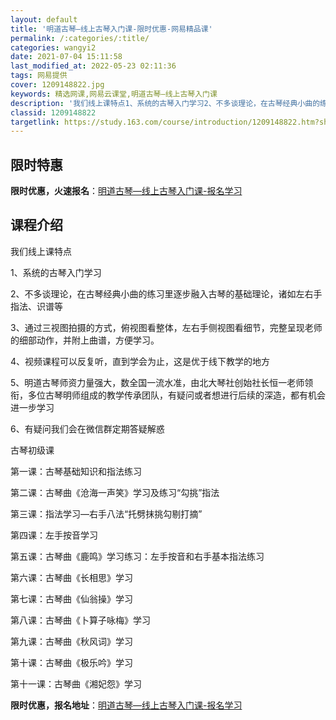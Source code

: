 ```yaml
---
layout: default
title: '明道古琴—线上古琴入门课-限时优惠-网易精品课'
permalink: /:categories/:title/
categories: wangyi2
date: 2021-07-04 15:11:58
last_modified_at: 2022-05-23 02:11:36
tags: 网易提供
cover: 1209148822.jpg
keywords: 精选网课,网易云课堂,明道古琴—线上古琴入门课
description: '我们线上课特点1、系统的古琴入门学习2、不多谈理论，在古琴经典小曲的练习里逐步融入古琴的基础理论，诸如左右手指法、识谱等'
classid: 1209148822
targetlink: https://study.163.com/course/introduction/1209148822.htm?share=1&shareId=1025206652&utm_campaign=share&utm_medium=iphoneShare&utm_source=&utm_u=1025206652
---
```


## 限时特惠

**限时优惠，火速报名**：[明道古琴—线上古琴入门课-报名学习](https://study.163.com/course/introduction/1209148822.htm?share=1&shareId=1025206652&utm_campaign=share&utm_medium=iphoneShare&utm_source=&utm_u=1025206652)

## 课程介绍

我们线上课特点



1、系统的古琴入门学习



2、不多谈理论，在古琴经典小曲的练习里逐步融入古琴的基础理论，诸如左右手指法、识谱等



3、通过三视图拍摄的方式，俯视图看整体，左右手侧视图看细节，完整呈现老师的细部动作，并附上曲谱，方便学习。



4、视频课程可以反复听，直到学会为止，这是优于线下教学的地方



5、明道古琴师资力量强大，数全国一流水准，由北大琴社创始社长恒一老师领衔，多位古琴明师组成的教学传承团队，有疑问或者想进行后续的深造，都有机会进一步学习



6、有疑问我们会在微信群定期答疑解惑



古琴初级课



第一课：古琴基础知识和指法练习

第二课：古琴曲《沧海一声笑》学习及练习“勾挑”指法

第三课：指法学习—右手八法“托劈抹挑勾剔打摘”

第四课：左手按音学习

第五课：古琴曲《鹿鸣》学习练习：左手按音和右手基本指法练习

第六课：古琴曲《长相思》学习

第七课：古琴曲《仙翁操》学习

第八课：古琴曲《卜算子咏梅》学习

第九课：古琴曲《秋风词》学习

第十课：古琴曲《极乐吟》学习

第十一课：古琴曲《湘妃怨》学习

**限时优惠，报名地址**：[明道古琴—线上古琴入门课-报名学习](https://study.163.com/course/introduction/1209148822.htm?share=1&shareId=1025206652&utm_campaign=share&utm_medium=iphoneShare&utm_source=&utm_u=1025206652)

